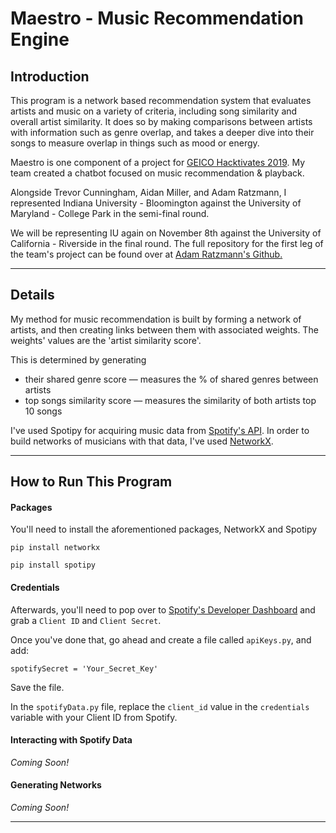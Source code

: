 # Maestro - Music Recommendation Engine

## Introduction

This program is a network based recommendation system that evaluates artists and music on a variety of criteria, including song similarity and overall artist similarity. It does so by making comparisons between artists with information such as genre overlap, and takes a deeper dive into their songs to measure overlap in things such as mood or energy. 

Maestro is one component of a project for [GEICO Hacktivates 2019](https://www.geico.com/geicohacktivates/). My team created a chatbot focused on music recommendation & playback. 

Alongside Trevor Cunningham, Aidan Miller, and Adam Ratzmann, I represented Indiana University - Bloomington against the University of Maryland - College Park in the semi-final round. 

We will be representing IU again on November 8th against the University of California - Riverside in the final round. The full repository for the first leg of the team's project can be found over at [Adam Ratzmann's Github.](https://github.com/adamint/geico-hackathon-kotlin)

___

## Details

My method for music recommendation is built by forming a network of artists, and then creating links between them with associated weights. The weights' values are the 'artist similarity score'. 

This is determined by generating 

- their shared genre score  — measures the % of shared genres between artists
- top songs similarity score — measures the similarity of both artists top 10 songs 

I've used Spotipy for acquiring music data from [Spotify's API](https://developer.spotify.com). In order to build networks of musicians with that data, I've used [NetworkX](https://networkx.github.io).

---

## How to Run This Program

#### Packages

You'll need to install the aforementioned packages, NetworkX and Spotipy 

`pip install networkx`

`pip install spotipy`

#### Credentials

Afterwards, you'll need to pop over to [Spotify's Developer Dashboard](https://developer.spotify.com/dashboard/) and grab a `Client ID` and `Client Secret`.

Once you've done that, go ahead and create a file called `apiKeys.py`, and add:

`spotifySecret = 'Your_Secret_Key'`

Save the file.

In the `spotifyData.py` file, replace the `client_id` value in the `credentials` variable with your Client ID from Spotify. 

#### Interacting with Spotify Data

*Coming Soon!*

#### Generating Networks

*Coming Soon!*


---

